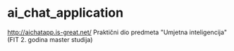 # ai_chat_application

http://aichatapp.is-great.net/
Praktični dio predmeta "Umjetna inteligencija" (FIT 2. godina master studija)
